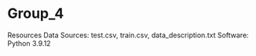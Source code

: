 # Group_4

Resources
Data Sources: test.csv, train.csv, data_description.txt
Software: Python 3.9.12

